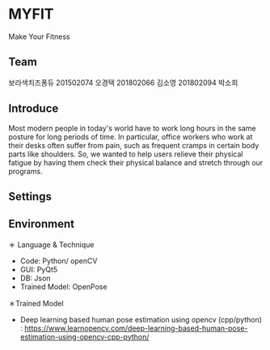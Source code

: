 # MYFIT
Make Your Fitness

## Team
보라색치즈퐁듀
201502074 오경택
201802066 김소영
201802094 박소희

## Introduce
Most modern people in today's world have to work long hours in the same posture for long periods of time. In particular, office workers who work at their desks often suffer from pain, such as frequent cramps in certain body parts like shoulders. So, we wanted to help users relieve their physical fatigue by having them check their physical balance and stretch through our programs.


## Settings


## Environment
＊ Language & Technique
  - Code: Python/ openCV
  - GUI: PyQt5
  - DB: Json
  - Trained Model: OpenPose
  
＊Trained Model
  - Deep learning based human pose estimation using opencv (cpp/python)
  : <https://www.learnopencv.com/deep-learning-based-human-pose-estimation-using-opencv-cpp-python/>
